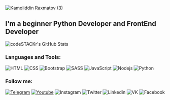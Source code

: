 <!-- ![Kamoliddin Raxmatov (1)](https://user-images.githubusercontent.com/98594040/184675633-8a761d0b-58df-4aa2-b0ec-66cc625292b2.png) -->
<!-- ![Kamoliddin Raxmatov (2)](https://user-images.githubusercontent.com/98594040/184677558-6c91cc20-cd1a-4daa-b1b4-8d391608b689.png) -->
![Kamoliddin Raxmatov (3)](https://user-images.githubusercontent.com/98594040/184677798-5727a927-4418-4110-aa63-0ed029367814.png)



## I'm a beginner Python Developer and FrontEnd Developer

<img  alt="codeSTACKr's GitHub Stats" src="https://github-readme-stats.vercel.app/api?username=rakhmatov-kamoliddin&show_icons=true" />






### Languages and Tools:
![HTML](https://img.shields.io/badge/-HTML-090909?style=for-the-badge&logo=html5&logoColor=E54C21)
![CSS](https://img.shields.io/badge/-CSS-090909?style=for-the-badge&logo=css3&logoColor=228EC9)
![Bootstrap](https://img.shields.io/badge/-Bootstrap-090909?style=for-the-badge&logo=bootstrap&logoColor=7811F2)
![SASS](https://img.shields.io/badge/-SASS-090909?style=for-the-badge&logo=sass&logoColor=D06B9D)
![JavaScript](https://img.shields.io/badge/-JavaScript-090909?style=for-the-badge&logo=javascript&logoColor=F0DC4E)
![Nodejs](https://img.shields.io/badge/-NodeJS-090909?style=for-the-badge&logo=nodejs&logoColor=47C5FB)
![Python](https://img.shields.io/badge/-Python-090909?style=for-the-badge&logo=python&logoColor=F7CC42)

### Follow me:
[![Telegram](https://img.shields.io/badge/-Telegram-090909?style=for-the-badge&logo=telegram&logoColor=E54C21)](https://t.me/rakhmat0v_2007)
[![Youtube](https://img.shields.io/badge/-YouTube-090909?style=for-the-badge&logo=YouTube&logoColor=FF0000)](https://www.youtube.com/)
![Instagram](https://img.shields.io/badge/-Instagram-090909?style=for-the-badge&logo=instagram&logoColor=B4068E)
![Twitter](https://img.shields.io/badge/-Twitter-090909?style=for-the-badge&logo=twitter&logoColor=1C9DEB)
![Linkedin](https://img.shields.io/badge/-Linkedin-090909?style=for-the-badge&logo=linkedin&logoColor=007BB6)
![VK](https://img.shields.io/badge/-Vkontacte-090909?style=for-the-badge&logo=vk&logoColor=4F7DB3)
![Facebook](https://img.shields.io/badge/-Facebook-090909?style=for-the-badge&logo=facebook&logoColor=1195F5)
